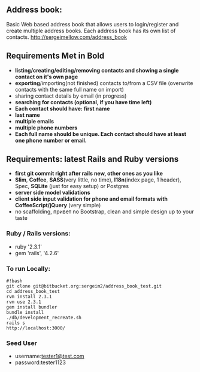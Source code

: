## Address book: ##
Basic Web based address book that allows users to login/register and create multiple address books. Each address book has its own list of contacts.
http://sergeimellow.com/address_book

## Requirements Met in **Bold** ##
* **listing/creating/editing/removing contacts and showing a single contact on it's own page**
* **exporting**/importing(not finished) contacts to/from a CSV file (overwrite contacts with the same full name on import)
* sharing contact details by email (in progress)
* **searching for contacts (optional, if you have time left)**
* **Each contact should have: first name**
* **last name**
* **multiple emails**
* **multiple phone numbers**
* **Each full name should be unique. Each contact should have at least one phone number or email.**

## Requirements: latest Rails and Ruby versions ##

* **first git commit right after rails new, other ones as you like**
* **Slim**, **Coffee**, **SASS**(very little, no time), **I18n**(index page, 1 header), Spec, **SQLite** (just for easy setup) or Postgres
* **server side model validations**
* **client side input validation for phone and email formats with CoffeeScript/jQuery** (very simple)
* no scaffolding, привет no Bootstrap, clean and simple design up to your taste


### Ruby / Rails versions:  
* ruby '2.3.1'
* gem 'rails', '4.2.6'

### To run Locally: ###
```
#!bash
git clone git@bitbucket.org:sergeim2/address_book_test.git
cd address_book_test
rvm install 2.3.1
rvm use 2.3.1
gem install bundler
bundle install
./db/development_recreate.sh
rails s
http://localhost:3000/
```

### Seed User  
* username:tester1@test.com
* password:tester1123